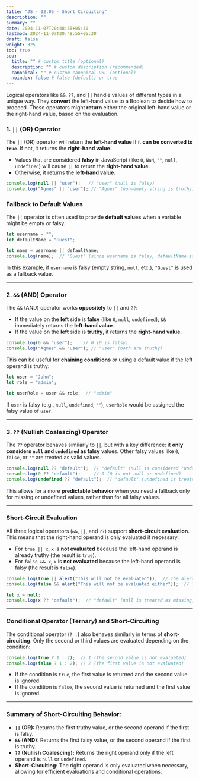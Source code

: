 ```yaml
---
title: "JS - 02.05 - Short Circuiting"
description: ""
summary: ""
date: 2024-11-07T20:48:55+05:30
lastmod: 2024-11-07T20:48:55+05:30
draft: false
weight: 325
toc: true
seo:
  title: "" # custom title (optional)
  description: "" # custom description (recommended)
  canonical: "" # custom canonical URL (optional)
  noindex: false # false (default) or true
---
```



Logical operators like `&&`, `??`, and `||` handle values of different types in a unique way. They **convert** the left-hand value to a Boolean to decide how to proceed. These operators might **return** either the original left-hand value or the right-hand value, based on the evaluation.

### **1. `||` (OR) Operator**

The `||` (OR) operator will return the **left-hand value** if it **can be converted to `true`**. If not, it returns the **right-hand value**.

- Values that are considered **falsy** in JavaScript (like `0`, `NaN`, `""`, `null`, `undefined`) will cause `||` to return the **right-hand value**.
- Otherwise, it returns the **left-hand value**.

```js
console.log(null || "user");   // "user" (null is falsy)
console.log("Agnes" || "user"); // "Agnes" (non-empty string is truthy)
```

### **Fallback to Default Values**

The `||` operator is often used to provide **default values** when a variable might be empty or falsy.
```js
let username = "";
let defaultName = "Guest";

let name = username || defaultName;
console.log(name);  // "Guest" (since username is falsy, defaultName is returned)
```

In this example, if `username` is falsy (empty string, `null`, etc.), `"Guest"` is used as a fallback value.

---

### **2. `&&` (AND) Operator**

The `&&` (AND) operator works **oppositely** to `||` and `??`:
- If the value on the **left** side is **falsy** (like `0`, `null`, `undefined`), `&&` immediately returns the **left-hand value**.
- If the value on the **left** side is **truthy**, it returns the **right-hand value**.

```js
console.log(0 && "user");    // 0 (0 is falsy)
console.log("Agnes" && "user"); // "user" (both are truthy)
```

This can be useful for **chaining conditions** or using a default value if the left operand is truthy:

```js
let user = "John";
let role = "admin";

let userRole = user && role;  // "admin"
```

If `user` is falsy (e.g., `null`, `undefined`, `""`), `userRole` would be assigned the falsy value of `user`.

---

### **3. `??` (Nullish Coalescing) Operator**

The `??` operator behaves similarly to `||`, but with a key difference: it **only considers `null` and `undefined` as falsy** values. Other falsy values like `0`, `false`, or `""` are treated as valid values.

```js
console.log(null ?? "default");  // "default" (null is considered "undefined" here)
console.log(0 ?? "default");     // 0 (0 is not null or undefined)
console.log(undefined ?? "default");  // "default" (undefined is treated as "missing")
```

This allows for a more **predictable behavior** when you need a fallback only for missing or undefined values, rather than for all falsy values.

---

### **Short-Circuit Evaluation**

All three logical operators (`&&`, `||`, and `??`) support **short-circuit evaluation**. This means that the right-hand operand is only evaluated if necessary.

- For `true || x`, `x` is **not evaluated** because the left-hand operand is already truthy (the result is `true`).
- For `false && x`, `x` is **not evaluated** because the left-hand operand is falsy (the result is `false`).

```js
console.log(true || alert("This will not be evaluated"));  // The alert is not triggered.
console.log(false && alert("This will not be evaluated either"));  // The alert is not triggered.

let x = null;
console.log(x ?? "default");  // "default" (null is treated as missing, so the right side is used)
```

---

### **Conditional Operator (Ternary) and Short-Circuiting**

The conditional operator (`? :`) also behaves similarly in terms of **short-circuiting**. Only the second or third values are evaluated depending on the condition:

```js
console.log(true ? 1 : 2);  // 1 (the second value is not evaluated)
console.log(false ? 1 : 2); // 2 (the first value is not evaluated)
```

- If the condition is `true`, the first value is returned and the second value is ignored.
- If the condition is `false`, the second value is returned and the first value is ignored.

---

### **Summary of Short-Circuiting Behavior:**

- **`||` (OR):** Returns the first truthy value, or the second operand if the first is falsy.
- **`&&` (AND):** Returns the first falsy value, or the second operand if the first is truthy.
- **`??` (Nullish Coalescing):** Returns the right operand only if the left operand is `null` or `undefined`.
- **Short-Circuiting:** The right operand is only evaluated when necessary, allowing for efficient evaluations and conditional operations.

